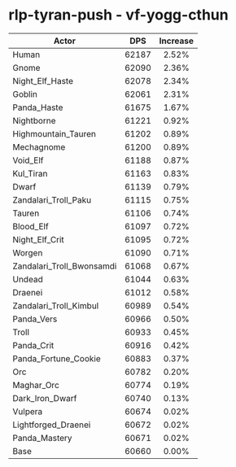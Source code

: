 # rlp-tyran-push - vf-yogg-cthun
| Actor | DPS | Increase |
|---|:---:|:---:|
|Human|62187|2.52%|
|Gnome|62090|2.36%|
|Night_Elf_Haste|62078|2.34%|
|Goblin|62061|2.31%|
|Panda_Haste|61675|1.67%|
|Nightborne|61221|0.92%|
|Highmountain_Tauren|61202|0.89%|
|Mechagnome|61200|0.89%|
|Void_Elf|61188|0.87%|
|Kul_Tiran|61163|0.83%|
|Dwarf|61139|0.79%|
|Zandalari_Troll_Paku|61115|0.75%|
|Tauren|61106|0.74%|
|Blood_Elf|61097|0.72%|
|Night_Elf_Crit|61095|0.72%|
|Worgen|61090|0.71%|
|Zandalari_Troll_Bwonsamdi|61068|0.67%|
|Undead|61044|0.63%|
|Draenei|61012|0.58%|
|Zandalari_Troll_Kimbul|60989|0.54%|
|Panda_Vers|60966|0.50%|
|Troll|60933|0.45%|
|Panda_Crit|60916|0.42%|
|Panda_Fortune_Cookie|60883|0.37%|
|Orc|60782|0.20%|
|Maghar_Orc|60774|0.19%|
|Dark_Iron_Dwarf|60740|0.13%|
|Vulpera|60674|0.02%|
|Lightforged_Draenei|60672|0.02%|
|Panda_Mastery|60671|0.02%|
|Base|60660|0.00%|
